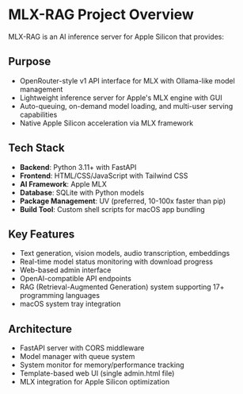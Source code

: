 # MLX-RAG Project Overview

MLX-RAG is an AI inference server for Apple Silicon that provides:

## Purpose
- OpenRouter-style v1 API interface for MLX with Ollama-like model management
- Lightweight inference server for Apple's MLX engine with GUI
- Auto-queuing, on-demand model loading, and multi-user serving capabilities
- Native Apple Silicon acceleration via MLX framework

## Tech Stack
- **Backend**: Python 3.11+ with FastAPI
- **Frontend**: HTML/CSS/JavaScript with Tailwind CSS
- **AI Framework**: Apple MLX
- **Database**: SQLite with Python models
- **Package Management**: UV (preferred, 10-100x faster than pip)
- **Build Tool**: Custom shell scripts for macOS app bundling

## Key Features
- Text generation, vision models, audio transcription, embeddings
- Real-time model status monitoring with download progress
- Web-based admin interface
- OpenAI-compatible API endpoints
- RAG (Retrieval-Augmented Generation) system supporting 17+ programming languages
- macOS system tray integration

## Architecture
- FastAPI server with CORS middleware
- Model manager with queue system
- System monitor for memory/performance tracking
- Template-based web UI (single admin.html file)
- MLX integration for Apple Silicon optimization